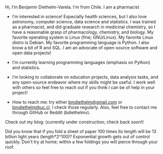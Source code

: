 Hi, I’m Benjamin Diethelm-Varela. I'm from Chile. I am a pharmacist

- I’m interested in science! Especially health sciences, but I also love astronomy, computer science, data science and statistics.
I was trained as a pharmacist, and did graduate research in medicinal chemistry, so I have a reasonable grasp of pharmacology, chemistry, and biology.
My favorite operating system is Linux (fine; GNU/Linux). My favorite Linux distro is Debian. My favorite programming language is Python. 
I also know a bit of R and SQL.
I am an advocate of open-source software and open data projects!

- I’m currently learning programming languages (emphasis on Python) and statistics.

- I’m looking to collaborate on education projects, data analysis tasks, and any open-source endeavor where my skills might be useful. I work well
with others so feel free to reach out if you think I can be of help in your project!

- How to reach me: try either bmdiethelm@gmail.com or bmdiethelm@uc.cl. I check those regularly. Also, feel free to contact me through GitHub or Reddit
(bdiethelmv).

Check out my blog: (currently under construction; check back soon!)

Did you know that if you fold a sheet of paper 100 times its length will be 13 billion light years (length*2^100)? Exponential growth gets out of control quickly.
Don't try at home; within a few foldings you will pierce through your roof.

<!---
bdiethelmv/bdiethelmv is a ✨ special ✨ repository because its `README.md` (this file) appears on your GitHub profile.
You can click the Preview link to take a look at your changes.
--->
